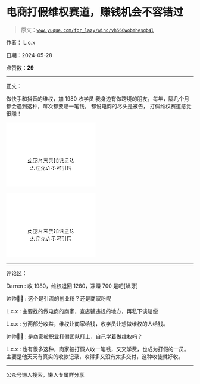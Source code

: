 # 电商打假维权赛道，赚钱机会不容错过

> 原文：[`www.yuque.com/for_lazy/wind/vh566wobmhesqb4l`](https://www.yuque.com/for_lazy/wind/vh566wobmhesqb4l)

作者： L.c.x

日期：2024-05-28

点赞数：**29**

* * *

正文：

做快手和抖音的维权，加 1980 收学员 我身边有做跨境的朋友，每年，隔几个月都会遇到这种，每次都要赔一笔钱。 都说电商的尽头是被告， 打假维权赛道感觉很赚！

![](img/a3b43f2f5ea081600e269fba3af36483.png)

![](img/324792afd398eb32894f9b26a432ddf5.png)

* * *

评论区：

Darren : 收 1980，维权退回 1280，净赚 700 是吧[呲牙]

帅帅🔫🌱 : 这个是引流的创业粉？还是商家粉呢

L.c.x : 主要找的做电商的商家，查店铺违规的地方，再私下谈赔偿

L.c.x : 分两部分收益，维权让商家给钱，收学员让想做维权的人给钱。

帅帅🔫🌱 : 是商家被职业打假团队盯上，自己学着做维权吗？

L.c.x : 也有很多这种，商家被打假人收一笔钱，又交学费，也成为打假的一员。 主要是他天天有真实的收款记录，收得多又没有太多交付，这种收徒就好收。

* * *

公众号懒人搜索，懒人专属群分享